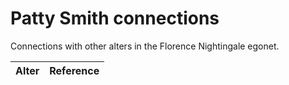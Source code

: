 # Patty Smith connections
Connections with other alters in the Florence Nightingale egonet.

| Alter  | Reference|
| ------------- |------------- |
